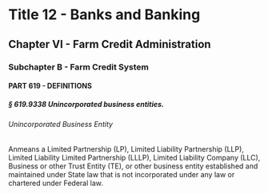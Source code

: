 
# Title 12 - Banks and Banking
## Chapter VI - Farm Credit Administration
### Subchapter B - Farm Credit System
#### PART 619 - DEFINITIONS
##### § 619.9338 Unincorporated business entities.
###### Unincorporated Business Entity

Anmeans a Limited Partnership (LP), Limited Liability Partnership (LLP), Limited Liability Limited Partnership (LLLP), Limited Liability Company (LLC), Business or other Trust Entity (TE), or other business entity established and maintained under State law that is not incorporated under any law or chartered under Federal law.
